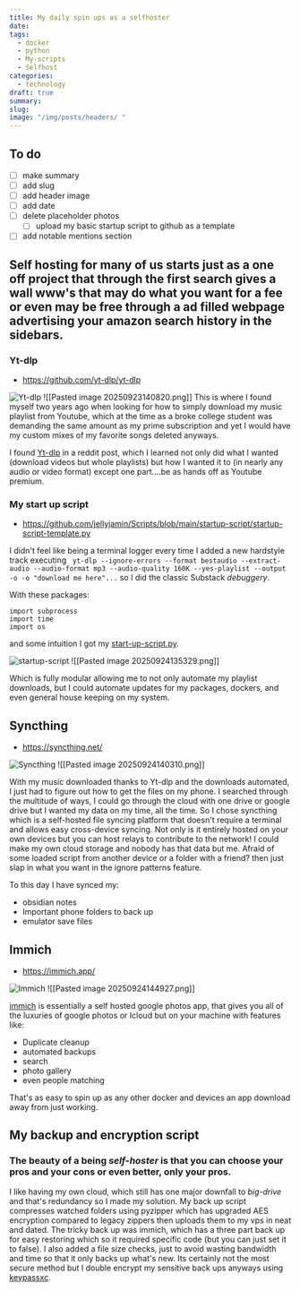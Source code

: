 ```yaml
---
title: My daily spin ups as a selfhoster
date:
tags:
  - docker
  - python
  - My-scripts
  - Selfhost
categories:
  - technology
draft: true
summary:
slug:
image: "/img/posts/headers/ "
---
```

## To do
- [ ] make summary
- [ ] add slug
- [ ] add header image
- [ ] add date
- [ ] delete placeholder photos
	- [ ] upload my basic startup script to github as a template
- [ ] add notable mentions section

## **S**elf hosting for many of us starts just as a one off project that through the first search gives a wall www's that may do what you want for a fee or even may be free through a ad filled webpage advertising your amazon search history in the sidebars. 

### Yt-dlp

- https://github.com/yt-dlp/yt-dlp

<img src="/img/posts/Inlines/My-daily-spin-ups-as-a-selfhoster/Yt-dlp-github.png" 
     alt="Yt-dlp" 
     style="max-width: 100%; height: auto;">
![[Pasted image 20250923140820.png]]
This is where I found myself two years ago when looking for how to simply download my music playlist from Youtube, which at the time as a broke college student was demanding the same amount as my prime subscription and yet I would have my custom mixes of my favorite songs deleted anyways. 

I found [Yt-dlp](https://github.com/yt-dlp/yt-dlp) in a reddit post, which I learned not only did what I wanted (download videos but whole playlists) but how I wanted it to (in nearly any audio or video format) except one part....be as hands off as Youtube premium. 


### My start up script

- https://github.com/jellyjamin/Scripts/blob/main/startup-script/startup-script-template.py

I didn't feel like being a terminal logger every time I added a new hardstyle track executing ```
yt-dlp --ignore-errors --format bestaudio --extract-audio --audio-format mp3 --audio-quality 160K --yes-playlist --output -o -o "download me here"...```  so I did the classic Substack *debuggery*. 

With these packages: 

```
import subprocess
import time
import os
```

and some intuition I got my [start-up-script.py](https://github.com/jellyjamin/Scripts/blob/main/startup-script/startup-script-template.py). 

<img src="/img/posts/Inlines/My-daily-spin-ups-as-a-selfhoster/Startup-script.png" 
     alt="startup-script" 
     style="max-width: 100%; height: auto;">
![[Pasted image 20250924135329.png]]

Which is fully modular allowing me to not only automate my playlist downloads, but I could automate updates for my packages, dockers, and even general house keeping on my system. 


## Syncthing

- https://syncthing.net/

<img src="/img/posts/Inlines/My-daily-spin-ups-as-a-selfhoster/syncthing-site.png" 
     alt="Syncthing" 
     style="max-width: 100%; height: auto;">
![[Pasted image 20250924140310.png]]

With my music downloaded thanks to Yt-dlp and the downloads automated, I just had to figure out how to get the files on my phone. I searched through the multitude of ways, I could go through the cloud with one drive or google drive but I wanted my data on my time, all the time. So I chose syncthing which is a self-hosted file syncing platform that doesn't require a terminal and allows easy cross-device syncing. Not only is it entirely hosted on your own devices but you can host relays to contribute to the network! I could make my own cloud storage and nobody has that data but me. Afraid of some loaded script from another device or a folder with a friend? then just slap in what you want in the ignore patterns feature.

To this day I have synced my:

- obsidian notes
- Important phone folders to back up
- emulator save files


## Immich

- https://immich.app/

<img src="/img/posts/Inlines/My-daily-spin-ups-as-a-selfhoster/Immich-site.png" 
     alt="Immich" 
     style="max-width: 100%; height: auto;">
![[Pasted image 20250924144927.png]]

 [immich](https://immich.app/) is essentially a self hosted google photos app, that gives you all of the luxuries of google photos or Icloud but on your machine with features like:

- Duplicate cleanup
- automated backups
- search 
- photo gallery
- even people matching

That's as easy to spin up as any other docker and devices an app download away from just working.




## My backup and encryption script


### The beauty of a being *self-hoster* is that you can choose your pros and your cons or even better, only your pros. 

I like having my own cloud, which still has one major downfall to *big-drive* and that's redundancy so I made my solution. My back up script compresses watched folders using pyzipper which has upgraded AES encryption compared to legacy zippers then uploads them to my vps in neat and dated. The tricky back up was immich, which has a three part back up for easy restoring which so it required specific code (but you can just set it to false). I also added a file size checks, just to avoid wasting bandwidth and time so that it only backs up what's new. Its certainly not the most secure method but I double encrypt my sensitive back ups anyways using [keypassxc](https://keepassxc.org/).



